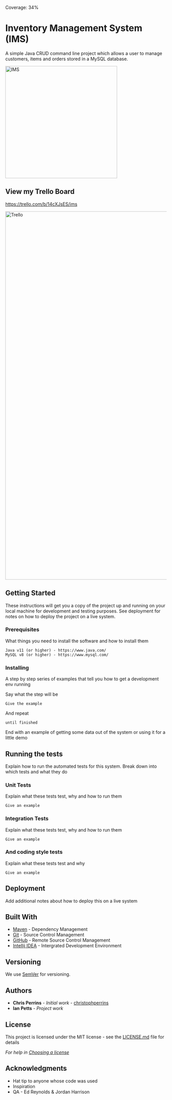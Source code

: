Coverage: 34%
# Inventory Management System (IMS)

A simple Java CRUD command line project which allows a user to manage customers, items and orders stored in a MySQL database.

<img width="349" alt="IMS" src="https://user-images.githubusercontent.com/66824231/178939575-f682941b-9578-496e-b245-2e006fa2ad29.png">

## View my Trello Board
https://trello.com/b/14cXJsES/ims

<img width="1146" alt="Trello" src="https://user-images.githubusercontent.com/66824231/178939806-bf6e1e7b-91c2-44d1-84cf-e69ec2ec5a47.png">

## Getting Started

These instructions will get you a copy of the project up and running on your local machine for development and testing purposes. See deployment for notes on how to deploy the project on a live system.

### Prerequisites

What things you need to install the software and how to install them

```
Java v11 (or higher) - https://www.java.com/
MySQL v8 (or higher) - https://www.mysql.com/
```

### Installing

A step by step series of examples that tell you how to get a development env running

Say what the step will be

```
Give the example
```

And repeat

```
until finished
```

End with an example of getting some data out of the system or using it for a little demo

## Running the tests

Explain how to run the automated tests for this system. Break down into which tests and what they do

### Unit Tests 

Explain what these tests test, why and how to run them

```
Give an example
```

### Integration Tests 
Explain what these tests test, why and how to run them

```
Give an example
```

### And coding style tests

Explain what these tests test and why

```
Give an example
```

## Deployment

Add additional notes about how to deploy this on a live system

## Built With

* [Maven](https://maven.apache.org/) - Dependency Management
* [Git](https://git-scm.com/) - Source Control Management
* [GitHub](https://github.com/) - Remote Source Control Management
* [Intellij IDEA](https://www.jetbrains.com/idea/) - Intergrated Development Environment

## Versioning

We use [SemVer](http://semver.org/) for versioning.

## Authors

* **Chris Perrins** - *Initial work* - [christophperrins](https://github.com/christophperrins)
* **Ian Petts** - *Project work*

## License

This project is licensed under the MIT license - see the [LICENSE.md](LICENSE.md) file for details 

*For help in [Choosing a license](https://choosealicense.com/)*

## Acknowledgments

* Hat tip to anyone whose code was used
* Inspiration
* QA - Ed Reynolds & Jordan Harrison
